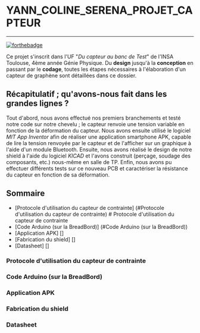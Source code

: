 # YANN_COLINE_SERENA_PROJET_CAPTEUR
---

[![forthebadge](https://forthebadge.com/images/badges/made-with-crayons.svg)](https://forthebadge.com)

Ce projet s'inscrit dans l'UF "*Du capteur au banc de Test*" de l'INSA Toulouse, 4ème année Génie Physique. 
Du **design** jusqu'à la **conception** en passant par le **codage**, toutes les étapes nécessaires à l'élaboration d'un capteur de graphène sont détaillées dans ce dossier.

## Récapitulatif ; qu'avons-nous fait dans les grandes lignes ?

Tout d'abord, nous avons effectué nos premiers branchements et testé notre code sur notre chevelu ; le capteur renvoie une tension variable en fonction de la déformation du capteur. Nous avons ensuite utilisé le logiciel *MIT App Inventor* afin de réaliser une application smartphone APK, capable de lire la tension renvoyée par le capteur et de l'afficher sur un graphique à l'aide d'un module Bluetooth.
Ensuite, nous avons réalisé le design de notre shield à l'aide du logiciel *KICAD* et l'avons construit (perçage, soudage des composants, etc.) nous-même en salle de TP.
Enfin, nous avons pu effectuer différents tests sur ce nouveau PCB et caractériser la résistance du capteur en fonction de sa déformation.


## Sommaire 

* [Protocole d'utilisation du capteur de contrainte] (#Protocole d'utilisation du capteur de contrainte) # Protocole d'utilisation du capteur de contrainte
* [Code Arduino (sur la BreadBord)] (#Code Arduino (sur la BreadBord))
* [Application APK] []
* [Fabrication du shield] []
* [Datasheet] []

### Protocole d'utilisation du capteur de contrainte

### Code Arduino (sur la BreadBord)

### Application APK

### Fabrication du shield

### Datasheet
